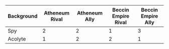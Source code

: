 | Background | Atheneum Rival | Atheneum Ally | Beccin Empire Rival | Beccin Empire Ally |
|------------|-----------------|----------------|-----------------|----------------|
| Spy        | 2               | 2              | 1               | 3              |
| Acolyte    | 1               | 2              | 2               | 1              |

